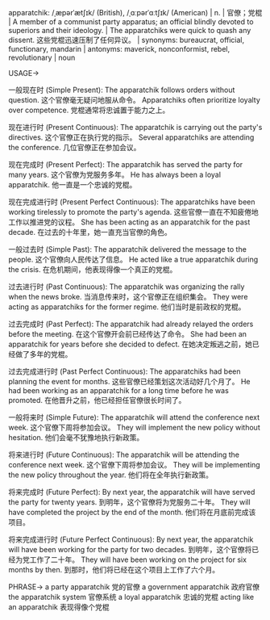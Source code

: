 apparatchik: /ˌæpərˈætʃɪk/ (British), /ˌɑːpərˈɑːtʃɪk/ (American) | n. | 官僚；党棍 | A member of a communist party apparatus; an official blindly devoted to superiors and their ideology.  |  The apparatchiks were quick to quash any dissent. 这些党棍迅速压制了任何异议。 | synonyms: bureaucrat, official, functionary, mandarin | antonyms: maverick, nonconformist, rebel, revolutionary | noun

USAGE->

一般现在时 (Simple Present):
The apparatchik follows orders without question.  这个官僚毫无疑问地服从命令。
Apparatchiks often prioritize loyalty over competence. 党棍通常将忠诚置于能力之上。

现在进行时 (Present Continuous):
The apparatchik is carrying out the party's directives.  这个官僚正在执行党的指示。
Several apparatchiks are attending the conference.  几位官僚正在参加会议。

现在完成时 (Present Perfect):
The apparatchik has served the party for many years.  这个官僚为党服务多年。
He has always been a loyal apparatchik. 他一直是一个忠诚的党棍。

现在完成进行时 (Present Perfect Continuous):
The apparatchiks have been working tirelessly to promote the party's agenda.  这些官僚一直在不知疲倦地工作以推进党的议程。
She has been acting as an apparatchik for the past decade.  在过去的十年里，她一直充当官僚的角色。

一般过去时 (Simple Past):
The apparatchik delivered the message to the people.  这个官僚向人民传达了信息。
He acted like a true apparatchik during the crisis. 在危机期间，他表现得像一个真正的党棍。

过去进行时 (Past Continuous):
The apparatchik was organizing the rally when the news broke.  当消息传来时，这个官僚正在组织集会。
They were acting as apparatchiks for the former regime. 他们当时是前政权的党棍。

过去完成时 (Past Perfect):
The apparatchik had already relayed the orders before the meeting.  在这个官僚开会前已经传达了命令。
She had been an apparatchik for years before she decided to defect.  在她决定叛逃之前，她已经做了多年的党棍。

过去完成进行时 (Past Perfect Continuous):
The apparatchiks had been planning the event for months.  这些官僚已经策划这次活动好几个月了。
He had been working as an apparatchik for a long time before he was promoted.  在他晋升之前，他已经担任官僚很长时间了。

一般将来时 (Simple Future):
The apparatchik will attend the conference next week.  这个官僚下周将参加会议。
They will implement the new policy without hesitation.  他们会毫不犹豫地执行新政策。

将来进行时 (Future Continuous):
The apparatchik will be attending the conference next week.  这个官僚下周将参加会议。
They will be implementing the new policy throughout the year.  他们将在全年执行新政策。

将来完成时 (Future Perfect):
By next year, the apparatchik will have served the party for twenty years.  到明年，这个官僚将为党服务二十年。
They will have completed the project by the end of the month.  他们将在月底前完成该项目。

将来完成进行时 (Future Perfect Continuous):
By next year, the apparatchik will have been working for the party for two decades.  到明年，这个官僚将已经为党工作了二十年。
They will have been working on the project for six months by then. 到那时，他们将已经在这个项目上工作了六个月。


PHRASE->
a party apparatchik 党的官僚
a government apparatchik 政府官僚
the apparatchik system 官僚系统
a loyal apparatchik 忠诚的党棍
acting like an apparatchik 表现得像个党棍
